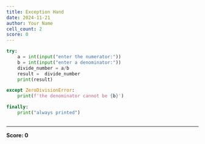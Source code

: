 ```yaml
---
title: Exception Hand
date: 2024-11-21
author: Your Name
cell_count: 2
score: 0
---
```


```python
try:
    a = int(input("enter the numerator:")) 
    b = int(input("enter a denominator:"))
    divide_number = a/b
    result =  divide_number
    print(result)

except ZeroDivisionError:
    print(f'the denominator cannot be {b}')

finally:
    print("always printed")
```


```python

```


---
**Score: 0**
